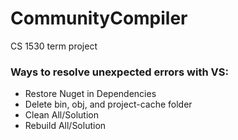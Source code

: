 # CommunityCompiler
CS 1530 term project

### Ways to resolve unexpected errors with VS: 
  - Restore Nuget in Dependencies
  - Delete bin, obj, and project-cache folder
  - Clean All/Solution
  - Rebuild All/Solution
